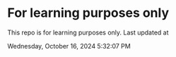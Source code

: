 # For learning purposes only
This repo is for learning purposes only.
Last updated at

Wednesday, October 16, 2024 5:32:07 PM

